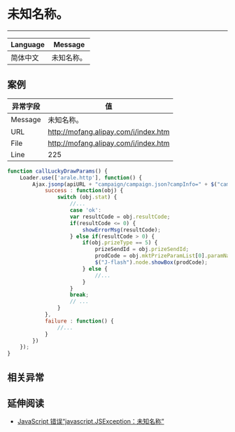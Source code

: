
# 未知名称。

----

| Language | Message    |
|----------|------------|
| 简体中文 | 未知名称。 |

## 案例

| 异常字段 | 值                                   |
|----------|--------------------------------------|
| Message  | 未知名称。                           |
| URL      | http://mofang.alipay.com/i/index.htm |
| File     | http://mofang.alipay.com/i/index.htm |
| Line     | 225                                  |

<!-- start-line=210; -->
```javascript
function callLuckyDrawParams() {
    Loader.use(['arale.http'], function() {
        Ajax.jsonp(apiURL + "campaign/campaign.json?campInfo=" + $("campInfo").node.value, {
            success : function(obj) {
                switch (obj.stat) {
                    //...
                    case 'ok':
                    var resultCode = obj.resultCode;
                    if(resultCode <= 0) {
                        showErrorMsg(resultCode);
                    } else if(resultCode > 0) {
                        if(obj.prizeType == 5) {
                            prizeSendId = obj.prizeSendId;
                            prodCode = obj.mktPrizeParamList[0].paramName;
                            $("J-flash").node.showBox(prodCode);
                        } else {
                            //...
                        }
                    }
                    break;
                    // ...
                }
            },
            failure : function() {
                //...
            }
        })
    });
}
```

## 相关异常


## 延伸阅读

* [JavaScript 错误“javascript.JSException：未知名称”](http://www.java.com/zh_CN/download/help/javascript.xml)

